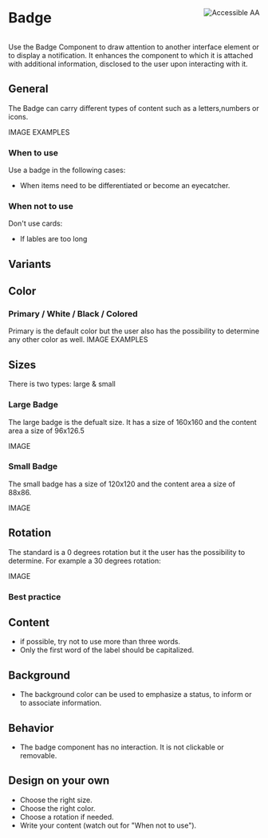 <div style="display: inline-flex; align-items: center; justify-content: space-between; width: 100%;">
    <h1>Badge</h1>
    <img src="assets/aa.png" alt="Accessible AA" />
</div>

Use the Badge Component to draw attention to another interface element or to display a notification. It enhances the component to which it is attached with additional information, disclosed to the user upon interacting with it.

## General

The Badge can carry different types of content such as a letters,numbers or icons.

IMAGE EXAMPLES

### When to use

Use a badge in the following cases:

- When items need to be differentiated or become an eyecatcher.

### When not to use

Don't use cards:

- If lables are too long

## Variants

## Color

### Primary / White / Black / Colored

Primary is the default color but the user also has the possibility to determine any other color as well.
IMAGE EXAMPLES

## Sizes

There is two types: large & small

### Large Badge

The large badge is the defualt size. It has a size of 160x160 and the content area a size of 96x126.5

IMAGE

### Small Badge

The small badge has a size of 120x120 and the content area a size of 88x86.

IMAGE

## Rotation

The standard is a 0 degrees rotation but it the user has the possibility to determine.
For example a 30 degrees rotation:

IMAGE

### Best practice

## Content

- if possible, try not to use more than three words.
- Only the first word of the label should be capitalized.

## Background

- The background color can be used to emphasize a status, to inform or to associate information.

## Behavior

- The badge component has no interaction. It is not clickable or removable.

## Design on your own

- Choose the right size.
- Choose the right color.
- Choose a rotation if needed.
- Write your content (watch out for "When not to use").
